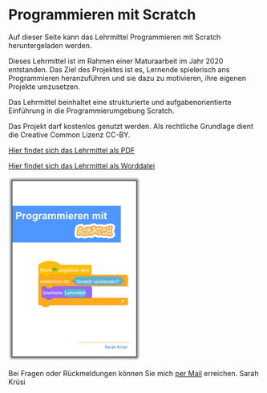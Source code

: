 # Programmieren mit Scratch

Auf dieser Seite kann das Lehrmittel Programmieren mit Scratch heruntergeladen werden.

Dieses Lehrmittel ist im Rahmen einer Maturaarbeit im Jahr 2020 entstanden. Das Ziel des Projektes ist es, Lernende spielerisch ans Programmieren heranzuführen und sie dazu zu motivieren, ihre eigenen Projekte umzusetzen. 

Das Lehrmittel beinhaltet eine strukturierte und aufgabenorientierte Einführung in die Programmierumgebung Scratch. 

Das Projekt darf kostenlos genutzt werden. Als rechtliche Grundlage dient die Creative Common Lizenz CC-BY. 

[Hier findet sich das Lehrmittel als PDF](/Programmierenmitscratch.pdf)

[Hier findet sich das Lehrmittel als Worddatei](/Programmierenmitscratch.docx)

![Scratch](/scratch.png)

Bei Fragen oder Rückmeldungen können Sie mich [per Mail](mailto:sarah.kruesi@outlook.com) erreichen. 
Sarah Krüsi

